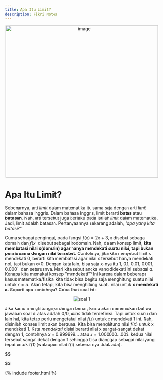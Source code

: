 ```yaml
---
title: Apa Itu Limit?
description: Fikri Notes
---
```


<center>
<img alt="image" src="https://miro.medium.com/max/1128/1*5Tu6aWuWveoyX-5HYnksRA.png" width="500"/>
</center>

# Apa Itu Limit?
Sebenarnya, arti _limit_ dalam matematika itu sama saja dengan arti _limit_ dalam bahasa Inggris. Dalam bahasa Inggris, limit berarti **batas** atau **batasan**. Nah, arti tersebut juga berlaku pada istilah _limit_ dalam matematika. Jadi, limit adalah batasan. Pertanyaannya sekarang adalah, _"apa yang kita batasi?"_

Cuma sebagai pengingat, pada fungsi $f(x)=2x+3$, $x$ disebut sebagai domain dan $f(x)$ disebut sebagai kodomain. Nah, dalam konsep limit, **kita membatasi nilai x(domain) agar hanya mendekati suatu nilai, tapi bukan persis sama dengan nilai tersebut**. Contohnya, jika kita menyebut limit x mendekati 0, berarti kita membatasi agar nilai x tersebut hanya mendekati nol, tapi bukan x=0. Dengan kata lain, bisa saja x-nya itu 1, 0.1, 0.01, 0.001, 0.0001, dan seterusnya. Mari kita sebut angka yang didekati ini sebagai $a$. Kenapa kita memakai konsep "mendekati"? Ini karena dalam beberapa kasus matematika/fisika, kita tidak bisa begitu saja menghitung suatu nilai untuk $x=a$. Akan tetapi, kita bisa menghitung suatu nilai untuk **x mendekati a**. Seperti apa contohnya? Coba lihat soal ini :

<center>
<img alt="soal 1" src="https://miro.medium.com/max/1128/1*qW8l8rBLkioPkRz5hL-j2g.png"/>
</center>

Jika kamu menghitungnya dengan benar, kamu akan menemukan bahwa jawaban soal di atas adalah 0/0, _alias_ tidak terdefinisi. Tapi untuk suatu dan lain hal, kita tetap perlu mengetahui nilai $f(x)$ untuk $x$ mendekati 1 ini. Nah, disinilah konsep limit akan berguna. Kita bisa menghitung nilai $f(x)$ untuk x mendekati 1. Kata _mendekati_ disini berarti nilai x sangat-sangat dekat dengan 1, contohnya $x=0.999999...$ atau $x=1.000000...009$. kedua nilai tersebut sangat dekat dengan 1 sehingga bisa dianggap sebagai nilai yang tepat untuk f(1) (walaupun nilai f(1) sebenarnya tidak ada).



$$

$$  





{% include footer.html %}
